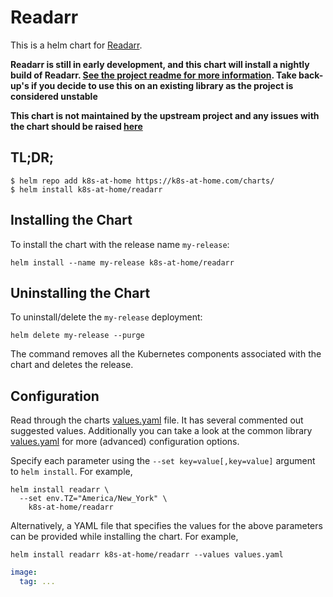 # Readarr

This is a helm chart for [Readarr](https://github.com/Readarr/Readarr).

**Readarr is still in early development, and this chart will install a nightly build of Readarr.
[See the project readme for more information](https://github.com/Readarr/Readarr#readarr-is-in-early-stages-of-development-alphabeta-binary-builds-are-not-yet-available-use-of-any-test-builds-isnt-recommend-and-may-have-detrimental-effects-on-your-library). Take back-up's if you decide to use this on an existing library as the project is considered unstable**

**This chart is not maintained by the upstream project and any issues with the chart should be raised [here](https://github.com/k8s-at-home/charts/issues/new/choose)**

## TL;DR;

```shell
$ helm repo add k8s-at-home https://k8s-at-home.com/charts/
$ helm install k8s-at-home/readarr
```

## Installing the Chart

To install the chart with the release name `my-release`:

```console
helm install --name my-release k8s-at-home/readarr
```

## Uninstalling the Chart

To uninstall/delete the `my-release` deployment:

```console
helm delete my-release --purge
```

The command removes all the Kubernetes components associated with the chart and deletes the release.

## Configuration
Read through the charts [values.yaml](https://github.com/k8s-at-home/charts/blob/master/charts/readarr/values.yaml)
file. It has several commented out suggested values.
Additionally you can take a look at the common library [values.yaml](https://github.com/k8s-at-home/charts/blob/master/charts/common/values.yaml) for more (advanced) configuration options.

Specify each parameter using the `--set key=value[,key=value]` argument to `helm install`. For example,
```console
helm install readarr \
  --set env.TZ="America/New_York" \
    k8s-at-home/readarr
```
Alternatively, a YAML file that specifies the values for the above parameters can be provided while installing the
chart. For example,
```console
helm install readarr k8s-at-home/readarr --values values.yaml
```

```yaml
image:
  tag: ...
```
